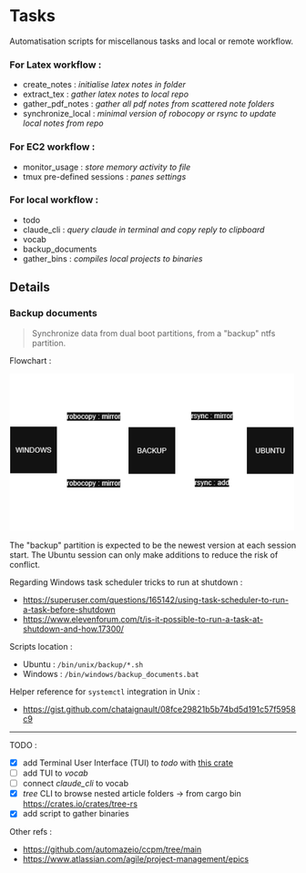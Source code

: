# Tasks

Automatisation scripts for miscellanous tasks and local or remote workflow.

### For Latex workflow :
 - create_notes : *initialise latex notes in folder*
 - extract_tex : *gather latex notes to local repo*
 - gather_pdf_notes : *gather all pdf notes from scattered note folders*
 - synchronize_local : *minimal version of robocopy or rsync to update local notes from repo*

### For EC2 workflow :
 - monitor_usage : *store memory activity to file*
 - tmux pre-defined sessions : *panes settings*

### For local workflow :
 - todo
 - claude_cli : *query claude in terminal and copy reply to clipboard*
 - vocab
 - backup_documents
 - gather_bins : *compiles local projects to binaries*

## Details

### Backup documents
> Synchronize data from dual boot partitions, from a "backup" ntfs partition.

Flowchart :

<img src="img/backup_flowchart.png" alt="drawing" width="500px"/>

The "backup" partition is expected to be the newest version at each session start.
The Ubuntu session can only make additions to reduce the risk of conflict.

Regarding Windows task scheduler tricks to run at shutdown :
- https://superuser.com/questions/165142/using-task-scheduler-to-run-a-task-before-shutdown
- https://www.elevenforum.com/t/is-it-possible-to-run-a-task-at-shutdown-and-how.17300/

Scripts location :
- Ubuntu : `/bin/unix/backup/*.sh`
- Windows : `/bin/windows/backup_documents.bat`

Helper reference for `systemctl` integration in Unix :
- https://gist.github.com/chataignault/08fce29821b5b74bd5d191c57f5958c9

*** 

TODO :
- [x] add Terminal User Interface (TUI) to *todo* with [this crate](https://ratatui.rs/)
- [ ] add TUI to *vocab*
- [ ] connect *claude_cli* to vocab
- [x] *tree* CLI to browse nested article folders -> from cargo bin https://crates.io/crates/tree-rs
- [x] add script to gather binaries

Other refs :
- https://github.com/automazeio/ccpm/tree/main
- https://www.atlassian.com/agile/project-management/epics

